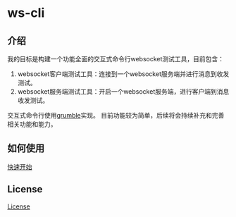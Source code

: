 # ws-cli
## 介绍
我的目标是构建一个功能全面的交互式命令行websocket测试工具，目前包含：
1. websocket客户端测试工具：连接到一个websocket服务端并进行消息到收发测试。
2. websocket服务端测试工具：开启一个websocket服务端，进行客户端到消息收发测试。

交互式命令行使用[grumble](https://github.com/desertbit/grumble)实现。 目前功能较为简单，后续将会持续补充和完善相关功能和能力。
## 如何使用
[快速开始](/docs/quickStart/source.md)

## License
[License](/LICENSE)
